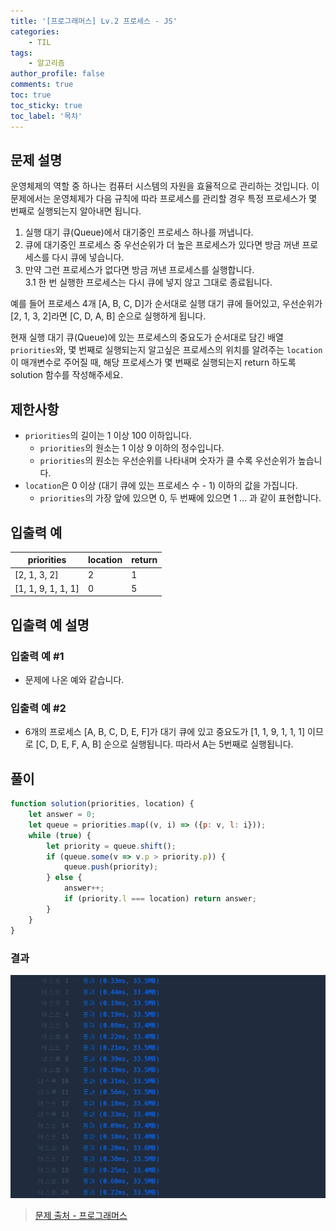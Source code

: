 ```yaml
---
title: '[프로그래머스] Lv.2 프로세스 - JS'
categories:
    - TIL
tags:
    - 알고리즘
author_profile: false
comments: true
toc: true
toc_sticky: true
toc_label: '목차'
---
```


## 문제 설명
운영체제의 역할 중 하나는 컴퓨터 시스템의 자원을 효율적으로 관리하는 것입니다. 이 문제에서는 운영체제가 다음 규칙에 따라 프로세스를 관리할 경우 특정 프로세스가 몇 번째로 실행되는지 알아내면 됩니다.

1. 실행 대기 큐(Queue)에서 대기중인 프로세스 하나를 꺼냅니다.
2. 큐에 대기중인 프로세스 중 우선순위가 더 높은 프로세스가 있다면 방금 꺼낸 프로세스를 다시 큐에 넣습니다.
3. 만약 그런 프로세스가 없다면 방금 꺼낸 프로세스를 실행합니다.  
    3.1 한 번 실행한 프로세스는 다시 큐에 넣지 않고 그대로 종료됩니다.

예를 들어 프로세스 4개 [A, B, C, D]가 순서대로 실행 대기 큐에 들어있고, 우선순위가 [2, 1, 3, 2]라면 [C, D, A, B] 순으로 실행하게 됩니다.

현재 실행 대기 큐(Queue)에 있는 프로세스의 중요도가 순서대로 담긴 배열 `priorities`와, 몇 번째로 실행되는지 알고싶은 프로세스의 위치를 알려주는 `location`이 매개변수로 주어질 때, 해당 프로세스가 몇 번째로 실행되는지 return 하도록 solution 함수를 작성해주세요.

## 제한사항
* `priorities`의 길이는 1 이상 100 이하입니다.
    * `priorities`의 원소는 1 이상 9 이하의 정수입니다.
    * `priorities`의 원소는 우선순위를 나타내며 숫자가 클 수록 우선순위가 높습니다.
* `location`은 0 이상 (대기 큐에 있는 프로세스 수 - 1) 이하의 값을 가집니다.
    * `priorities`의 가장 앞에 있으면 0, 두 번째에 있으면 1 … 과 같이 표현합니다.

## 입출력 예

| priorities         | location | return |
|--------------------|----------|--------|
| [2, 1, 3, 2]       | 2        | 1      |
| [1, 1, 9, 1, 1, 1] | 0        | 5      |

## 입출력 예 설명
### 입출력 예 #1
* 문제에 나온 예와 같습니다.

### 입출력 예 #2
* 6개의 프로세스 [A, B, C, D, E, F]가 대기 큐에 있고 중요도가 [1, 1, 9, 1, 1, 1] 이므로 [C, D, E, F, A, B] 순으로 실행됩니다. 따라서 A는 5번째로 실행됩니다.

## 풀이
```javascript
function solution(priorities, location) {
    let answer = 0;
    let queue = priorities.map((v, i) => ({p: v, l: i}));
    while (true) {
        let priority = queue.shift();
        if (queue.some(v => v.p > priority.p)) {
            queue.push(priority);
        } else {
            answer++;
            if (priority.l === location) return answer;
        }
    }
}
```

### 결과
![result1](/assets/images/2023/10/27/algorithm-105-result1.png)

>[문제 출처 - 프로그래머스](https://school.programmers.co.kr/learn/courses/30/lessons/42587)